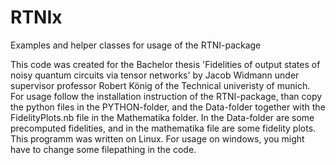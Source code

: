 # RTNIx
Examples and helper classes for usage of the RTNI-package

This code was created for the Bachelor thesis 'Fidelities of output states of noisy quantum circuits via tensor networks' by Jacob Widmann under supervisor professor Robert König of the Technical univeristy of munich. For usage follow the installation instruction of the RTNI-package, than copy the python files in the PYTHON-folder, and the Data-folder together with the FidelityPlots.nb file in the Mathematika folder. In the Data-folder are some precomputed fidelities, and in the mathematika file are some fidelity plots.
This programm was written on Linux. For usage on windows, you might have to change some filepathing in the code.
